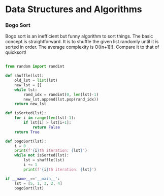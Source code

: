 # Data Structures and Algorithms

### Bogo Sort

Bogo sort is an inefficient but funny algorithm to sort things. The basic concept is straightforward. 
It is to shuffle the given list randomly until it is sorted in order. 
The average complexity is O((n+1)!). Compare it to that of quicksort!

```python
 
from random import randint

def shuffle(lst):
    old_lst = list(lst)
    new_lst = []
    while lst:
        rand_idx = randint(0, len(lst)-1)
        new_lst.append(lst.pop(rand_idx))
    return new_lst

def isSorted(lst):
    for i in range(len(lst)-1):
        if lst[i] > lst[i+1]:
            return False
    return True

def bogoSort(lst):
    i = 0
    print(f'{i}th iteration: {lst}')
    while not isSorted(lst):
        lst = shuffle(lst)
        i += 1
        print(f'{i}th iteration: {lst}')

if __name__=='__main__':
    lst = [5, 1, 3, 2, 4]
    bogoSort(lst)
```
